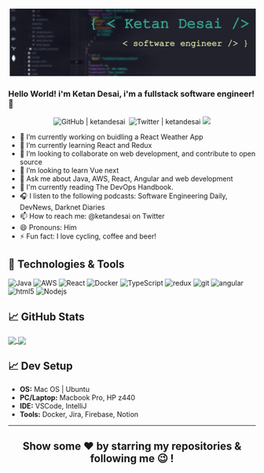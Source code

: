 ![Header](https://github.com/ketandesai/ketandesai/blob/main/vscode-background.png "Header")

### Hello World! i'm Ketan Desai, i'm a fullstack software engineer! 👋

<p align="center">
<img src="https://img.shields.io/github/followers/ketandesai?label=Follow%20Me%21&style=social" alt="GitHub | ketandesai" />&nbsp;
<img src="https://img.shields.io/twitter/follow/ketandesai" alt="Twitter | ketandesai" />
<img src="https://img.shields.io/badge/LinkedIn-0077B5?style=for-the-badge&logo=linkedin&logoColor=white alt="LinkedIn | desaiketan" />
  
</p>

- 🔭 I’m currently working on buidling a React Weather App
- 🌱 I’m currently learning React and Redux
- 👯 I’m looking to collaborate on web development, and contribute to open source
- 🤔 I’m looking to learn Vue next
- 💬 Ask me about Java, AWS, React, Angular and web development
- 📖 I'm currently reading The DevOps Handbook.
- 🎧 I listen to the following podcasts:  Software Engineering Daily, DevNews, Darknet Diaries
- 📫 How to reach me: @ketandesai on Twitter
- 😄 Pronouns: Him
- ⚡ Fun fact: I love cycling, coffee and beer!

## 🔧 Technologies & Tools
<p>
  <img alt="Java" src="https://img.shields.io/badge/Java-ED8B00?style=for-the-badge&logo=java&logoColor=white"/>
  <img alt="AWS" src="https://img.shields.io/badge/Amazon_AWS-232F3E?style=for-the-badge&logo=amazon-aws&logoColor=white" />
  <img alt="React" src="https://img.shields.io/badge/-React-45b8d8?style=flat-square&logo=react&logoColor=white" />
  <img alt="Docker" src="https://img.shields.io/badge/-Docker-46a2f1?style=flat-square&logo=docker&logoColor=white" />
  <img alt="TypeScript" src="https://img.shields.io/badge/-TypeScript-007ACC?style=flat-square&logo=typescript&logoColor=white" />
  <img alt="redux" src="https://img.shields.io/badge/-Redux-764ABC?style=flat-square&logo=redux&logoColor=white" />
  <img alt="git" src="https://img.shields.io/badge/-Git-F05032?style=flat-square&logo=git&logoColor=white" />
  <img alt="angular" src="https://img.shields.io/badge/-Angular-DD0031?style=flat-square&logo=angular&logoColor=white" />
  <img alt="html5" src="https://img.shields.io/badge/-HTML5-E34F26?style=flat-square&logo=html5&logoColor=white" />
  <img alt="Nodejs" src="https://img.shields.io/badge/-Nodejs-43853d?style=flat-square&logo=Node.js&logoColor=white" />
</p>

## &#x1f4c8; GitHub Stats
<a href="https://github.com/ketandesai">
  <img align="center" src="https://github-readme-stats.vercel.app/api/top-langs/?username=ketandesai&show_icons=true&theme=radical" />
</a>
<a href="https://github.com/ketandesai">
  <img align="center" src="https://github-readme-stats.vercel.app/api?username=ketandesai&show_icons=true&theme=radical") />
</a>

## &#x1f4c8; Dev Setup
<ul>
     <li><b>OS:</b> Mac OS | Ubuntu</li>
	   <li><b>PC/Laptop:</b> Macbook Pro, HP z440</li>
     <li><b>IDE:</b> VSCode, IntelliJ
     <li><b>Tools:</b> Docker, Jira, Firebase, Notion </li>
</ul>	

<hr>

<div align="center">
  
## Show some ❤️ by starring my repositories & following me 😉 !

</div>
